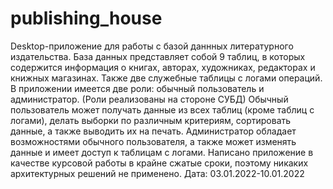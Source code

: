 # publishing_house
Desktop-приложение для работы с базой даннных литературного издательства.
База данных представляет собой 9 таблиц, в которых содержится информация о книгах, авторах, художниках, редакторах и книжных магазинах. Также две служебные таблицы с логами операций.
В приложении имеется две роли: обычный пользователь и администратор. (Роли реализованы на стороне СУБД)
Обычный пользователь может получать данные из всех таблиц (кроме таблиц с логами), делать выборки по различным критериям, сортировать данные, а также выводить их на печать.
Администратор обладает возможностями обычного пользователя, а также может изменять данные и имеет доступ к таблицам с логами.
Написано приложение в качестве курсовой работы в крайне сжатые сроки, поэтому никаких архитектурных решений не применено.
Дата: 03.01.2022-10.01.2022
